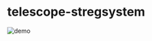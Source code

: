 <!-- TODO: Write introduction, installation guide, mp4 preview -->
# telescope-stregsystem

![demo](https://github.com/MadsLudvig/telescope-stregsystem/assets/35049585/13397c69-0048-40ac-973f-d153f6db2647)
